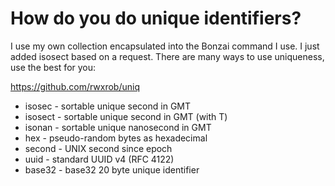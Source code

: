 # How do you do unique identifiers?

I use my own collection encapsulated into the Bonzai command I use. I just added isosect based on a request. There are many ways to use uniqueness, use the best for you:

<https://github.com/rwxrob/uniq>

* isosec  - sortable unique second in GMT
* isosect - sortable unique second in GMT (with T)
* isonan  - sortable unique nanosecond in GMT
* hex     - pseudo-random bytes as hexadecimal
* second  - UNIX second since epoch
* uuid    - standard UUID v4 (RFC 4122)
* base32  - base32 20 byte unique identifier

